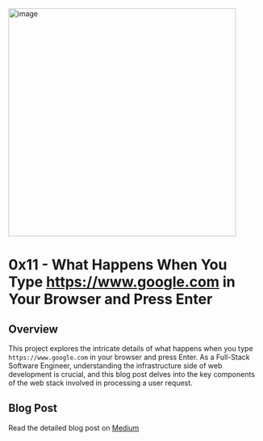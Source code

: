 <div style="center">
  <img width="451" alt="image" src="https://github.com/IsmaelKiprop/alx-system_engineering-devops/assets/133222922/f11aeff0-b828-49cd-a6e2-34388f1c4f75">
</div>

# 0x11 - What Happens When You Type https://www.google.com in Your Browser and Press Enter

## Overview

This project explores the intricate details of what happens when you type `https://www.google.com` in your browser and press Enter. As a Full-Stack Software Engineer, understanding the infrastructure side of web development is crucial, and this blog post delves into the key components of the web stack involved in processing a user request.

## Blog Post

Read the detailed blog post on [Medium](<https://medium.com/@kipropismael27/understanding-the-web-stack-what-happens-when-you-type-https-www-google-com-94475aab66ca>) 
